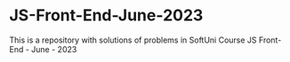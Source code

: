 # JS-Front-End-June-2023
This is a repository with solutions of problems in SoftUni Course JS Front-End - June - 2023
